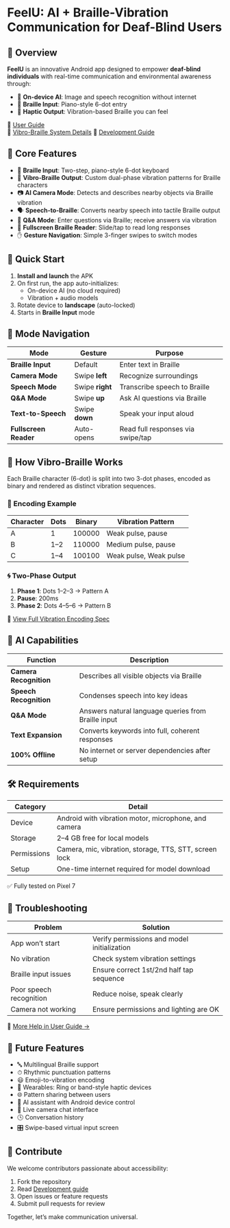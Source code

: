 # FeelU: AI + Braille-Vibration Communication for Deaf-Blind Users

## 📘 Overview

**FeelU** is an innovative Android app designed to empower **deaf-blind individuals** with real-time communication and environmental awareness through:

- 🧠 **On-device AI**: Image and speech recognition without internet
- 🔡 **Braille Input**: Piano-style 6-dot entry
- 📳 **Haptic Output**: Vibration-based Braille you can feel

📖 [User Guide](./USER_GUIDE.md)  
📖 [Vibro-Braille System Details](./VIBRO_BRAILLE_GUIDE.md)
📖 [Development Guide](./DEVELOPMENT.md)

## 🧩 Core Features

- 🎹 **Braille Input**: Two-step, piano-style 6-dot keyboard
- 📳 **Vibro-Braille Output**: Custom dual-phase vibration patterns for Braille characters
- 📷 **AI Camera Mode**: Detects and describes nearby objects via Braille vibration
- 🗣️ **Speech-to-Braille**: Converts nearby speech into tactile Braille output
- 🤖 **Q&A Mode**: Enter questions via Braille; receive answers via vibration
- 📄 **Fullscreen Braille Reader**: Slide/tap to read long responses
- ✋ **Gesture Navigation**: Simple 3-finger swipes to switch modes

## 🚀 Quick Start

1. **Install and launch** the APK
2. On first run, the app auto-initializes:
   - On-device AI (no cloud required)
   - Vibration + audio models
3. Rotate device to **landscape** (auto-locked)
4. Starts in **Braille Input** mode

## 🧭 Mode Navigation

| Mode | Gesture | Purpose |
|------|---------|---------|
| **Braille Input** | Default | Enter text in Braille |
| **Camera Mode** | Swipe **left** | Recognize surroundings |
| **Speech Mode** | Swipe **right** | Transcribe speech to Braille |
| **Q&A Mode** | Swipe **up** | Ask AI questions via Braille |
| **Text-to-Speech** | Swipe **down** | Speak your input aloud |
| **Fullscreen Reader** | Auto-opens | Read full responses via swipe/tap |

## 📳 How Vibro-Braille Works

Each Braille character (6-dot) is split into two 3-dot phases, encoded as binary and rendered as distinct vibration sequences.

### 🔢 Encoding Example

| Character | Dots | Binary | Vibration Pattern |
|-----------|------|--------|-------------------|
| A         | 1    | 100000 | Weak pulse, pause |
| B         | 1–2  | 110000 | Medium pulse, pause |
| C         | 1–4  | 100100 | Weak pulse, Weak pulse |

### 🌀 Two-Phase Output

1. **Phase 1**: Dots 1–2–3 → Pattern A  
2. **Pause**: 200ms  
3. **Phase 2**: Dots 4–5–6 → Pattern B

📘 [View Full Vibration Encoding Spec](./VIBRO_BRAILLE_GUIDE.md)

## 🤖 AI Capabilities

| Function | Description |
|----------|-------------|
| **Camera Recognition** | Describes all visible objects via Braille |
| **Speech Recognition** | Condenses speech into key ideas |
| **Q&A Mode** | Answers natural language queries from Braille input |
| **Text Expansion** | Converts keywords into full, coherent responses |
| **100% Offline** | No internet or server dependencies after setup |

## 🛠️ Requirements

| Category | Detail |
|----------|--------|
| Device | Android with vibration motor, microphone, and camera |
| Storage | 2–4 GB free for local models |
| Permissions | Camera, mic, vibration, storage, TTS, STT, screen lock |
| Setup | One-time internet required for model download |

✅ Fully tested on Pixel 7

## 🧪 Troubleshooting

| Problem | Solution |
|---------|----------|
| App won’t start | Verify permissions and model initialization |
| No vibration | Check system vibration settings |
| Braille input issues | Ensure correct 1st/2nd half tap sequence |
| Poor speech recognition | Reduce noise, speak clearly |
| Camera not working | Ensure permissions and lighting are OK |

📖 [More Help in User Guide →](./USER_GUIDE.md#troubleshooting)

## 🔮 Future Features

- 🔤 Multilingual Braille support
- ⏱ Rhythmic punctuation patterns
- 😃 Emoji-to-vibration encoding
- 💍 Wearables: Ring or band-style haptic devices
- 🌐 Pattern sharing between users
- 🤖 AI assistant with Android device control
- 📸 Live camera chat interface
- 🕓 Conversation history
- 🎛 Swipe-based virtual input screen

## 🤝 Contribute

We welcome contributors passionate about accessibility:

1. Fork the repository
2. Read [Development guide](./DEVELOPMENT.md)
2. Open issues or feature requests
3. Submit pull requests for review

Together, let’s make communication universal.